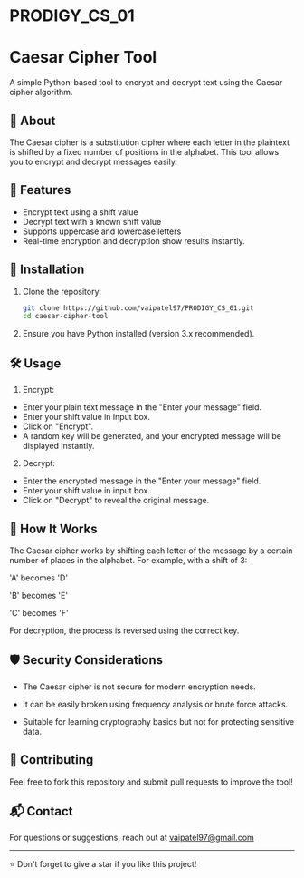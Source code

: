 # PRODIGY_CS_01

# Caesar Cipher Tool

A simple Python-based tool to encrypt and decrypt text using the Caesar cipher algorithm.

## 📜 About
The Caesar cipher is a substitution cipher where each letter in the plaintext is shifted by a fixed number of positions in the alphabet. This tool allows you to encrypt and decrypt messages easily.

## 🚀 Features
- Encrypt text using a shift value
- Decrypt text with a known shift value
- Supports uppercase and lowercase letters
- Real-time encryption and decryption show results instantly.

## 🔧 Installation
1. Clone the repository:
   ```sh
   git clone https://github.com/vaipatel97/PRODIGY_CS_01.git
   cd caesar-cipher-tool
   ```
2. Ensure you have Python installed (version 3.x recommended).


##  🛠 Usage
1. Encrypt:
- Enter your plain text message in the "Enter your message" field.
- Enter your shift value in input box.
- Click on "Encrypt". 
- A random key will be generated, and your encrypted message will be displayed instantly.

2. Decrypt:
- Enter the encrypted message in the "Enter your message" field.
- Enter your shift value in input box.
- Click on "Decrypt" to reveal the original message.

## 📌 How It Works

The Caesar cipher works by shifting each letter of the message by a certain number of places in the alphabet. For example, with a shift of 3:

'A' becomes 'D'

'B' becomes 'E'

'C' becomes 'F'

For decryption, the process is reversed using the correct key.

## 🛡 Security Considerations

- The Caesar cipher is not secure for modern encryption needs.

- It can be easily broken using frequency analysis or brute force attacks.

- Suitable for learning cryptography basics but not for protecting sensitive data.

## 🤝 Contributing
Feel free to fork this repository and submit pull requests to improve the tool!


## 📬 Contact
For questions or suggestions, reach out at vaipatel97@gmail.com

---
⭐ Don't forget to give a star if you like this project!

